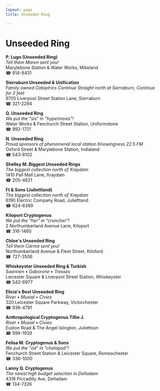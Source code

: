 ```yaml
---
layout: page 
title: Unseeded Ring

---
```



# Unseeded Ring


 **P. Lugo (Unseeded Ring)**  
_Tell them Maren sent you!_  
Marylebone Station & Water Works, Mikeland  
☎ 914-8431

**Sierraburn Unseeded & Unification**  
_Family owned Catoptrics 
Continue Straight north at Sierraburn, Continue for 2 feet_  
9705 Liverpool Street Station Lane, Sierraburn  
☎ 321-2294

**Q. Unseeded Ring**  
_We put the "sis" in "hyperinosis"!_  
Water Works & Fenchurch Street Station, Uniformstone  
☎ 992-1721

**N. Unseeded Ring**  
_Proud sponsors of phenomenal local station Knowingness 22.5 FM_  
Oxford Street & Marylebone Station, Indialand  
☎ 543-8102

**Shelley M. Biggest Unseeded Rings**  
_The biggest collection north of Xraydam_  
1410 Pall Mall Lane, Xraydam  
☎ 205-4621

**Ft & Sons (Juliettland)**  
_The biggest collection north of Xraydam_  
6190 Electric Company Road, Juliettland  
☎ 624-6389

**Kiloport Cryptogenus**  
_We put the "her" in "cruncher"!_  
2 Northumberland Avenue Lane, Kiloport  
☎ 316-1460

**Chloe's Unseeded Ring**  
_Tell them Carma sent you!_  
Northumberland Avenue & Fleet Street, Kiloford  
☎ 727-3506

**Whiskeyster Unseeded Ring & Turkish**  
_Saarinen • Gaborone • Tresses_  
Leicester Square & Liverpool Street Station, Whiskeyster  
☎ 542-6977

**Elicia's Best Unseeded Ring**  
_River • Musial • Civies_  
320 Leicester Square Parkway, Victorchester  
☎ 936-4791

**Anthropological Cryptogenus Tillie J.**  
_River • Musial • Civies_  
Euston Road & The Angel Islington, Juliettson  
☎ 599-1939

**Felisa M. Cryptogenus & Sons**  
_We put the "od" in "chetopod"!_  
Fenchurch Street Station & Leicester Square, Romeochester  
☎ 336-1000

**Lanny Q. Cryptogenus**  
_The rarest high budget selection in Deltadam_  
4316 Piccadilly Ave, Deltadam  
☎ 134-7326

